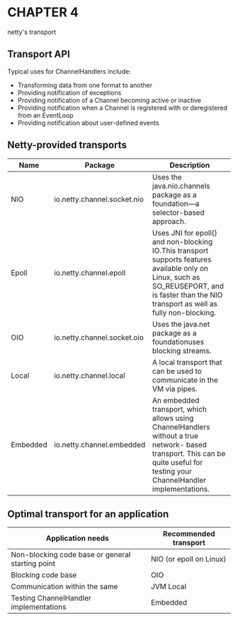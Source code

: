 # CHAPTER 4

netty's transport

## Transport API

Typical uses for ChannelHandlers include:

- Transforming data from one format to another
- Providing notification of exceptions
- Providing notification of a Channel becoming active or inactive
- Providing notification when a Channel is registered with or deregistered from an EventLoop
- Providing notification about user-defined events

## Netty-provided transports

| Name     | Package                     | Description                                                                                                                                                                                  |
| -------- | --------------------------- | -------------------------------------------------------------------------------------------------------------------------------------------------------------------------------------------- |
| NIO      | io.netty.channel.socket.nio | Uses the java.nio.channels package as a foundation—a selector-based approach.                                                                                                                |
| Epoll    | io.netty.channel.epoll      | Uses JNI for epoll() and non-blocking IO.This transport supports features available only on Linux, such as SO_REUSEPORT, and is faster than the NIO transport as well as fully non-blocking. |
| OIO      | io.netty.channel.socket.oio | Uses the java.net package as a foundationuses blocking streams.                                                                                                                              |
| Local    | io.netty.channel.local      | A local transport that can be used to communicate in the VM via pipes.                                                                                                                       |
| Embedded | io.netty.channel.embedded   | An embedded transport, which allows using ChannelHandlers without a true network- based transport. This can be quite useful for testing your ChannelHandler implementations.                 |

## Optimal transport for an application

| Application needs                                | Recommended transport   |
| ------------------------------------------------ | ----------------------- |
| Non-blocking code base or general starting point | NIO (or epoll on Linux) |
| Blocking code base                               | OIO                     |
| Communication within the same                    | JVM Local               |
| Testing ChannelHandler implementations           | Embedded                |
